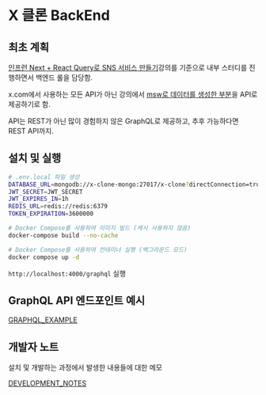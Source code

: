 # X 클론 BackEnd

## 최초 계획

[인프런 Next + React Query로 SNS 서비스 만들기](https://www.inflearn.com/course/next-react-query-sns%EC%84%9C%EB%B9%84%EC%8A%A4)강의를 기준으로 내부 스터디를 진행하면서 백엔드 롤을 담당함.

x.com에서 사용하는 모든 API가 아닌 강의에서 [msw로 데이터를 생성한 부분](https://github.com/ZeroCho/z-com/tree/master/src/mocks)을 API로 제공하기로 함.

API는 REST가 아닌 많이 경험하지 않은 GraphQL로 제공하고, 추후 가능하다면 REST API까지.

## 설치 및 실행

```bash
# .env.local 파일 생성
DATABASE_URL=mongodb://x-clone-mongo:27017/x-clone?directConnection=true
JWT_SECRET=JWT_SECRET
JWT_EXPIRES_IN=1h
REDIS_URL=redis://redis:6379
TOKEN_EXPIRATION=3600000

# Docker Compose를 사용하여 이미지 빌드 (캐시 사용하지 않음)
docker-compose build --no-cache

# Docker Compose를 사용하여 컨테이너 실행 (백그라운드 모드)
docker compose up -d
```

`http://localhost:4000/graphql` 실행

## GraphQL API 엔드포인트 예시

[GRAPHQL_EXAMPLE](./docs/GRAPHQL_EXAMPLE.md)

## 개발자 노트

설치 및 개발하는 과정에서 발생한 내용들에 대한 메모

[DEVELOPMENT_NOTES](./docs/DEVELOPMENT_NOTES.md)
